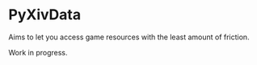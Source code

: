# PyXivData
Aims to let you access game resources with the least amount of friction.

Work in progress.

